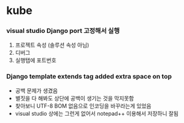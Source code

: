 # kube



### visual studio Django port 고정해서 실행

1. 프로젝트 속성 (솔루션 속성 아님)
2. 디버그
3. 실행탭에 포트번호



### Django template extends tag added extra space on top

- 공백 문제가 생겼음
- 별짓을 다 해봐도 상단에 공백이 생기는 것을 막지못함
- 찾아보니 UTF-8 BOM 없음으로 인코딩을 바꾸라는게 있었음
- visual studio 상에는 그런게 없어서 notepad++ 이용해서 저장하니 잘됨